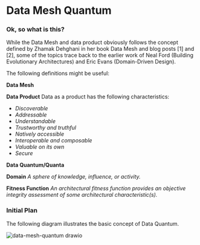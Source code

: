 # Data Mesh Quantum

### Ok, so what is this?

While the Data Mesh and data product obviously follows the concept defined by Zhamak Dehghani in her book Data Mesh and blog posts [1] and [2], some of the topics trace back to the earlier work of Neal Ford (Building Evolutionary Architectures) and Eric Evans (Domain-Driven Design).

The following definitions might be useful:

**Data Mesh**

**Data Product**
Data as a product has the following characteristics:
+ _Discoverable_
+ _Addressable_
+ _Understandable_
+ _Trustworthy and truthful_
+ _Natively accessible_
+ _Interoperable and composable_
+ _Valuable on its own_
+ _Secure_

**Data Quantum/Quanta**

**Domain**
_A sphere of knowledge, influence, or activity._

**Fitness Function**
_An architectural fitness function provides an objective integrity assessment of some architectural characteristic(s)._

### Initial Plan

The following diagram illustrates the basic concept of Data Quantum.

![data-mesh-quantum drawio](https://github.com/timoruohomaki/data-mesh-quantum/assets/25956101/5d2a9a44-8f11-4673-b5cf-dcbbbd4c6694)


